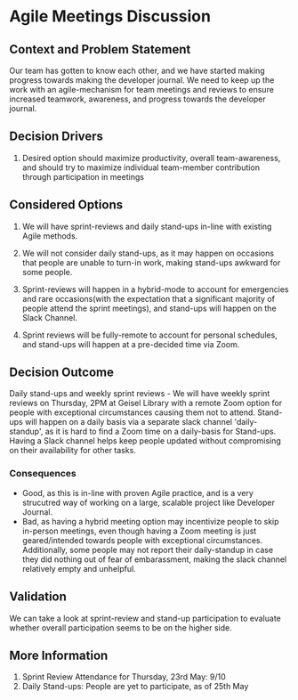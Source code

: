 # Agile Meetings Discussion

## Context and Problem Statement

Our team has gotten to know each other, and we have started making progress towards making the developer journal. We need to keep up the work with an agile-mechanism for team meetings and reviews to ensure increased teamwork, awareness, and progress towards the developer journal.

## Decision Drivers

1. Desired option should maximize productivity, overall team-awareness, and should try to maximize individual team-member contribution through participation in meetings

## Considered Options

1. We will have sprint-reviews and daily stand-ups in-line with existing Agile methods.

2. We will not consider daily stand-ups, as it may happen on occasions that people are unable to turn-in work, making stand-ups awkward for some people.

3. Sprint-reviews will happen in a hybrid-mode to account for emergencies and rare occasions(with the expectation that a significant majority of people attend the sprint meetings), and stand-ups will happen on the Slack Channel.

4. Sprint reviews will be fully-remote to account for personal schedules, and stand-ups will happen at a pre-decided time via Zoom.


## Decision Outcome

Daily stand-ups and weekly sprint reviews - We will have weekly sprint reviews on Thursday, 2PM at Geisel Library with a remote Zoom option for people with exceptional circumstances causing them not to attend. Stand-ups will happen on a daily basis via a separate slack channel 'daily-standup', as it is hard to find a Zoom time on a daily-basis for Stand-ups. Having a Slack channel helps keep people updated without compromising on their availability for other tasks.

<!-- This is an optional element. Feel free to remove. -->
### Consequences

* Good, as this is in-line with proven Agile practice, and is a very strucutred way of working on a large, scalable project like Developer Journal.
* Bad, as having a hybrid meeting option may incentivize people to skip in-person meetings, even though having a Zoom meeting is just geared/intended towards people with exceptional circumstances. Additionally, some people may not report their daily-standup in case they did nothing out of fear of embarassment, making the slack channel relatively empty and unhelpful.

## Validation

We can take a look at sprint-review and stand-up participation to evaluate whether overall participation seems to be on the higher side.

## More Information

1. Sprint Review Attendance for Thursday, 23rd May: 9/10
2. Daily Stand-ups: People are yet to participate, as of 25th May
